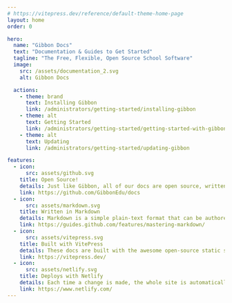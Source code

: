 ```yaml
---
# https://vitepress.dev/reference/default-theme-home-page
layout: home
order: 0

hero:
  name: "Gibbon Docs"
  text: "Documentation & Guides to Get Started"
  tagline: "The Free, Flexible, Open Source School Software"
  image:
    src: /assets/documentation_2.svg
    alt: Gibbon Docs

  actions:
    - theme: brand
      text: Installing Gibbon
      link: /administrators/getting-started/installing-gibbon
    - theme: alt
      text: Getting Started
      link: /administrators/getting-started/getting-started-with-gibbon
    - theme: alt
      text: Updating
      link: /administrators/getting-started/updating-gibbon

features:
  - icon: 
      src: assets/github.svg
    title: Open Source!
    details: Just like Gibbon, all of our docs are open source, written and maintained by members of the Gibbon community.
    link: https://github.com/GibbonEdu/docs
  - icon: 
      src: assets/markdown.svg
    title: Written in Markdown
    details: Markdown is a simple plain-text format that can be authored with any text editor or directly in GitHub.
    link: https://guides.github.com/features/mastering-markdown/
  - icon: 
      src: assets/vitepress.svg
    title: Built with VitePress
    details: These docs are built with the awesome open-source static site generator VitePress.
    link: https://vitepress.dev/
  - icon: 
      src: assets/netlify.svg
    title: Deploys with Netlify
    details: Each time a change is made, the whole site is automatically deployed via the amazing JAM-stack wizardry of Netlify.
    link: https://www.netlify.com/
---
```


